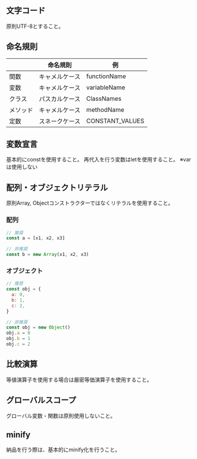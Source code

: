 ## 文字コード

原則UTF-8とすること。

## 命名規則

|          | 命名規則       | 例              |
| -------- | -------------- | --------------- |
| 関数     | キャメルケース | functionName    |
| 変数     | キャメルケース | variableName    |
| クラス   | パスカルケース | ClassNames      |
| メソッド | キャメルケース | methodName      |
| 定数     | スネークケース | CONSTANT_VALUES |

## 変数宣言

基本的にconstを使用すること。
再代入を行う変数はletを使用すること。
※varは使用しない

## 配列・オブジェクトリテラル

原則Array, Objectコンストラクターではなくリテラルを使用すること。

### 配列

```js
// 推奨
const a = [x1, x2, x3]

// 非推奨
const b = new Array(x1, x2, x3)
```

### オブジェクト

```js
// 推奨
const obj = {
  a: 0,
  b: 1,
  c: 2,
}

// 非推奨
const obj = new Object()
obj.a = 0
obj.b = 1
obj.c = 2
```

## 比較演算

等値演算子を使用する場合は厳密等価演算子を使用すること。

## グローバルスコープ

グローバル変数・関数は原則使用しないこと。

## minify

納品を行う際は、基本的にminify化を行うこと。

